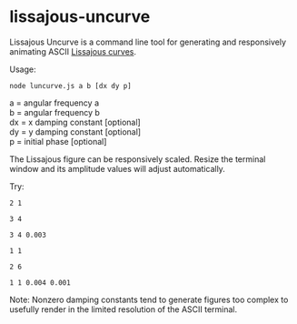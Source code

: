 # lissajous-uncurve

Lissajous Uncurve is a command line tool for generating and responsively animating ASCII [Lissajous curves](https://en.wikipedia.org/wiki/Lissajous_curve).

Usage: 

`node luncurve.js a b [dx dy p]`

a = angular frequency a  
b = angular frequency b  
dx = x damping constant [optional]  
dy = y damping constant [optional]  
p = initial phase [optional]  

The Lissajous figure can be responsively scaled. Resize the terminal window and its amplitude values will adjust automatically.

Try:

`2 1` 

`3 4` 

`3 4 0.003`

`1 1`

`2 6`

`1 1 0.004 0.001`

Note: Nonzero damping constants tend to generate figures too complex to usefully render in the limited resolution of the ASCII terminal.